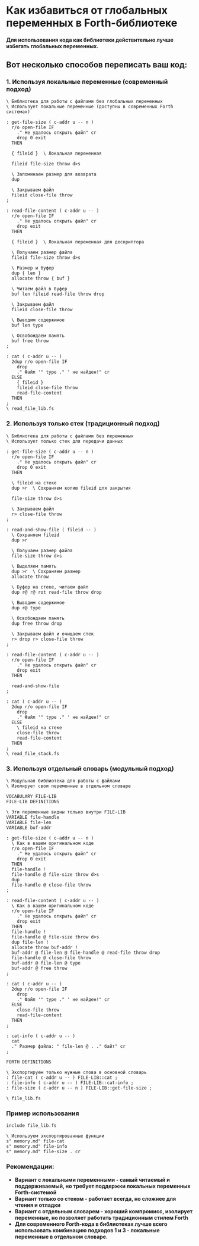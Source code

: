 # Как избавиться от глобальных переменных в Forth-библиотеке

#### Для использования кода как библиотеки действительно лучше избегать глобальных переменных.

## Вот несколько способов переписать ваш код:

### 1. Используя локальные переменные (современный подход)
``` 
\ Библиотека для работы с файлами без глобальных переменных
\ Использует локальные переменные (доступны в современных Forth системах)

: get-file-size ( c-addr u -- n )
  r/o open-file IF
    ." Не удалось открыть файл" cr
    drop 0 exit
  THEN
  
  { fileid }  \ Локальная переменная
  
  fileid file-size throw d>s
  
  \ Запоминаем размер для возврата
  dup
  
  \ Закрываем файл
  fileid close-file throw
;

: read-file-content ( c-addr u -- )
  r/o open-file IF
    ." Не удалось открыть файл" cr
    drop exit
  THEN
  
  { fileid }  \ Локальная переменная для дескриптора
  
  \ Получаем размер файла
  fileid file-size throw d>s
  
  \ Размер и буфер
  dup { len }
  allocate throw { buf }
  
  \ Читаем файл в буфер
  buf len fileid read-file throw drop
  
  \ Закрываем файл
  fileid close-file throw
  
  \ Выводим содержимое
  buf len type
  
  \ Освобождаем память
  buf free throw
;

: cat ( c-addr u -- )
  2dup r/o open-file IF
    drop
    ." Файл '" type ." ' не найден!" cr
  ELSE
    { fileid }
    fileid close-file throw
    read-file-content
  THEN
;
\ read_file_lib.fs
```

### 2. Используя только стек (традиционный подход)
```
\ Библиотека для работы с файлами без переменных
\ Использует только стек для передачи данных

: get-file-size ( c-addr u -- n )
  r/o open-file IF
    ." Не удалось открыть файл" cr
    drop 0 exit
  THEN
  
  \ fileid на стеке
  dup >r  \ Сохраняем копию fileid для закрытия
  
  file-size throw d>s
  
  \ Закрываем файл
  r> close-file throw
;

: read-and-show-file ( fileid -- )
  \ Сохраняем fileid
  dup >r
  
  \ Получаем размер файла
  file-size throw d>s
  
  \ Выделяем память
  dup >r  \ Сохраняем размер
  allocate throw
  
  \ Буфер на стеке, читаем файл
  dup r@ r@ rot read-file throw drop
  
  \ Выводим содержимое
  dup r@ type
  
  \ Освобождаем память
  dup free throw drop
  
  \ Закрываем файл и очищаем стек
  r> drop r> close-file throw
;

: read-file-content ( c-addr u -- )
  r/o open-file IF
    ." Не удалось открыть файл" cr
    drop exit
  THEN
  
  read-and-show-file
;

: cat ( c-addr u -- )
  2dup r/o open-file IF
    drop
    ." Файл '" type ." ' не найден!" cr
  ELSE
    \ fileid на стеке
    close-file throw
    read-file-content
  THEN
;
\ read_file_stack.fs
```

### 3. Используя отдельный словарь (модульный подход)
```
\ Модульная библиотека для работы с файлами
\ Изолирует свои переменные в отдельном словаре

VOCABULARY FILE-LIB
FILE-LIB DEFINITIONS

\ Эти переменные видны только внутри FILE-LIB
VARIABLE file-handle
VARIABLE file-len
VARIABLE buf-addr

: get-file-size ( c-addr u -- n )
  \ Как в вашем оригинальном коде
  r/o open-file IF
    ." Не удалось открыть файл" cr
    drop 0 exit
  THEN
  file-handle !
  file-handle @ file-size throw d>s
  dup
  file-handle @ close-file throw
;

: read-file-content ( c-addr u -- )
  \ Как в вашем оригинальном коде
  r/o open-file IF
    ." Не удалось открыть файл" cr
    drop exit
  THEN
  file-handle !
  file-handle @ file-size throw d>s
  dup file-len !
  allocate throw buf-addr !
  buf-addr @ file-len @ file-handle @ read-file throw drop
  file-handle @ close-file throw
  buf-addr @ file-len @ type
  buf-addr @ free throw
;

: cat ( c-addr u -- )
  2dup r/o open-file IF
    drop
    ." Файл '" type ." ' не найден!" cr
  ELSE
    close-file throw
    read-file-content
  THEN
;

: cat-info ( c-addr u -- )
  cat
  ." Размер файла: " file-len @ . ." байт" cr
;

FORTH DEFINITIONS

\ Экспортируем только нужные слова в основной словарь
: file-cat ( c-addr u -- ) FILE-LIB::cat ;
: file-info ( c-addr u -- ) FILE-LIB::cat-info ;
: file-size ( c-addr u -- n ) FILE-LIB::get-file-size ;

\ file_lib.fs
```

### Пример использования
```
include file_lib.fs

\ Используем экспортированные функции
s" memory.md" file-cat
s" memory.md" file-info
s" memory.md" file-size . cr
```

### Рекомендации:
* **Вариант с локальными переменными - самый читаемый и поддерживаемый, но требует поддержки локальных переменных Forth-системой**
* **Вариант только со стеком - работает всегда, но сложнее для чтения и отладки**
* **Вариант с отдельным словарем - хороший компромисс, изолирует переменные, но позволяет работать традиционным стилем Forth**
* **Для современного Forth-кода в библиотеках лучше всего использовать комбинацию подходов 1 и 3 - локальные переменные в отдельном словаре.**